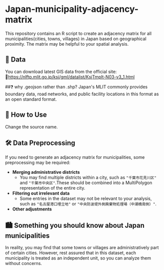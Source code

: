 # Japan-municipality-adjacency-matrix
This repository contains an R script to create an adjacency matrix for all municipalities(cities, towns, villages) in Japan based on geographical proximity. The matrix may be helpful to your spatial analysis.

## 📂 Data
You can download latest GIS data from the official site: 🔗https://nlftp.mlit.go.jp/ksj/gml/datalist/KsjTmplt-N03-v3_1.html

##❓ why .geojson rather than .shp?
Japan's MLIT commonly provides boundary data, road networks, and public facility locations in this format as an open standard format.

## 🚀 How to Use
Change the source name.

## 🛠 Data Preprocessing
If you need to generate an adjacency matrix for municipalities, some preprocessing may be required:
- **Merging administrative districts**
  - You may find multiple districts within a city, such as `"千葉市花見川区"` and `"千葉市中央区"`.These should be combined into a MultiPolygon representation of the entire city.
- **Filtering out irrelevant data**
  - Some entries in the dataset may not be relevant to your analysis, such as `"名古屋港口埋立地"` or `"中央防波堤外側廃棄物処理場（中潮橋南側）"`.
- **Other adjustments**

## 🏙️ Something you should know about Japan municipalities
In reality, you may find that some towns or villages are administratively part of certain cities. However, rest assured that in this dataset, each municipality is treated as an independent unit, so you can analyze them without concerns.





